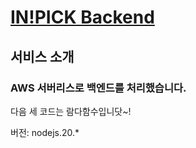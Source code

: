 # [IN!PICK Backend](https://main.d3096mo4zl8ipo.amplifyapp.com/)

## 서비스 소개

### AWS 서버리스로 백엔드를 처리했습니다.
다음 세 코드는 람다함수입니닷~!

버전: nodejs.20.\*
